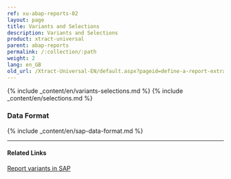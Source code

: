 ```yaml
---
ref: xu-abap-reports-02
layout: page
title: Variants and Selections
description: Variants and Selections
product: xtract-universal
parent: abap-reports
permalink: /:collection/:path
weight: 2
lang: en_GB
old_url: /Xtract-Universal-EN/default.aspx?pageid=define-a-report-extraction
---
```


{% include _content/en/variants-selections.md %} {% include _content/en/selections.md %}

### Data Format

{% include _content/en/sap-data-format.md  %}

****
#### Related Links
[Report variants in SAP](https://help.sap.com/docs/btp/ABAP/3353524716.html)